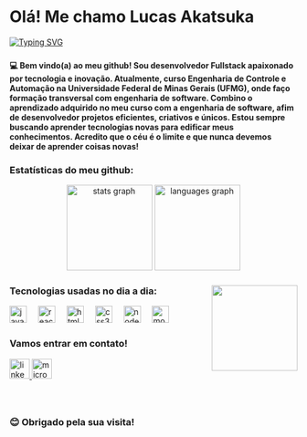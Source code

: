# Olá! Me chamo Lucas Akatsuka

[![Typing SVG](https://readme-typing-svg.herokuapp.com?font=Fira+Code&weight=700&duration=4000&pause=1000&color=F7F7F7&width=435&lines=%F0%9F%91%A8%E2%80%8D%F0%9F%92%BB+Sou+desenvolvedor+fullstack;%F0%9F%91%BE+Sou+apaixonado+por+programa%C3%A7%C3%A3o;%E2%9A%BD+Gosto+de+jogar+futebol;%F0%9F%8E%AE+Amo+jogar+videogame)](https://git.io/typing-svg)

###

#### 💻 Bem vindo(a) ao meu github! Sou desenvolvedor Fullstack apaixonado por tecnologia e inovação. Atualmente, curso Engenharia de Controle e Automação na Universidade Federal de Minas Gerais (UFMG), onde faço formação transversal com engenharia de software. Combino o aprendizado adquirido no meu curso com a engenharia de software, afim de desenvolvedor projetos eficientes, criativos e únicos. Estou sempre buscando aprender tecnologias novas para edificar meus conhecimentos. Acredito que o céu é o limite e que nunca devemos deixar de aprender coisas novas!


### Estatísticas do meu github:
<div align="center">
  <img src="https://github-readme-stats.vercel.app/api?username=LucasOtsuAkatsuka&hide_title=false&hide_rank=false&show_icons=true&include_all_commits=true&count_private=true&disable_animations=false&theme=dracula&locale=en&hide_border=false" height="150" alt="stats graph"  />
  <img src="https://github-readme-stats.vercel.app/api/top-langs?username=LucasOtsuAkatsuka&locale=en&hide_title=false&layout=compact&card_width=320&langs_count=5&theme=dracula&hide_border=false" height="150" alt="languages graph"  />
</div>

###

<img align="right" height="150" src="https://media2.giphy.com/media/v1.Y2lkPTc5MGI3NjExZm54ZXJ1Y3JqcnJpbDhyM2d6cDBuN2x1NG91ZmwzeWdqb2g2bTFweCZlcD12MV9pbnRlcm5hbF9naWZfYnlfaWQmY3Q9Zw/78XCFBGOlS6keY1Bil/giphy.gif"  />


### Tecnologias usadas no dia a dia: 

<div align="left">
  <img src="https://cdn.jsdelivr.net/gh/devicons/devicon/icons/javascript/javascript-original.svg" height="30" alt="javascript logo"  />
  <img width="12" />
  <img src="https://cdn.jsdelivr.net/gh/devicons/devicon/icons/react/react-original.svg" height="30" alt="react logo"  />
  <img width="12" />
  <img src="https://cdn.jsdelivr.net/gh/devicons/devicon/icons/html5/html5-original.svg" height="30" alt="html5 logo"  />
  <img width="12" />
  <img src="https://cdn.jsdelivr.net/gh/devicons/devicon/icons/css3/css3-original.svg" height="30" alt="css3 logo"  />
  <img width="12" />
  <img src="https://cdn.jsdelivr.net/gh/devicons/devicon/icons/nodejs/nodejs-original.svg" height="30" alt="nodejs logo"  />
  <img width="12" />
  <img src="https://cdn.jsdelivr.net/gh/devicons/devicon/icons/mongodb/mongodb-original.svg" height="30" alt="mongodb logo"  />
</div>

### Vamos entrar em contato!

<div align="left">
  <a href="www.linkedin.com/in/lucas-jun-otsu-akatsuka-4a0b85303" target="_blank">
    <img src="https://img.shields.io/static/v1?message=LinkedIn&logo=linkedin&label=&color=0077B5&logoColor=white&labelColor=&style=for-the-badge" height="35" alt="linkedin logo"  />
  </a>
  <a href="ljoakatsuka@hotmail.com" target="_blank">
    <img src="https://img.shields.io/static/v1?message=Outlook&logo=microsoft-outlook&label=&color=0078D4&logoColor=white&labelColor=&style=for-the-badge" height="35" alt="microsoft-outlook logo"  />
  </a>
</div>

###

<br clear="both">

<!--
<img src="https://raw.githubusercontent.com/LucasOtsuAkatsuka/LucasOtsuAkatsuka/output/snake.svg" alt="Snake animation" />

-->
### 😊 Obrigado pela sua visita! 
